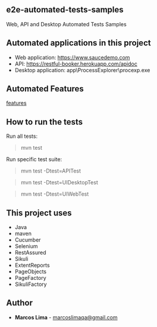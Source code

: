e2e-automated-tests-samples
-------------------

Web, API and Desktop Automated Tests Samples

Automated applications in this project
-------------------

* Web application: https://www.saucedemo.com
* API: https://restful-booker.herokuapp.com/apidoc
* Desktop application: app\ProcessExplorer\procexp.exe

Automated Features
-------------------

[features](src/test/resources/features)

How to run the tests
-------------------

Run all tests:
> mvn test

Run specific test suite:
> mvn test -Dtest=APITest

> mvn test -Dtest=UIDesktopTest

> mvn test -Dtest=UIWebTest

This project uses
-------------------
* Java
* maven
* Cucumber
* Selenium
* RestAssured
* Sikuli
* ExtentReports
* PageObjects
* PageFactory
* SikuliFactory

Author
-------------------

* **Marcos Lima** - [marcoslimaqa@gmail.com](mailto:marcoslimaqa@gmail.com)